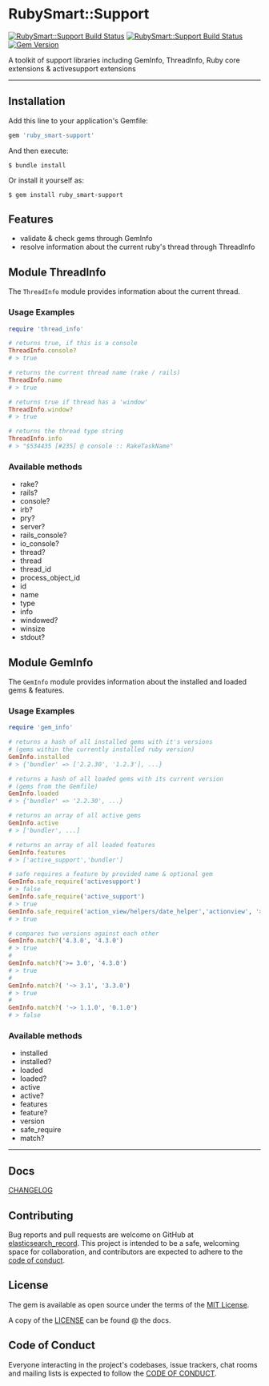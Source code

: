 # RubySmart::Support

[![RubySmart::Support Build Status](https://github.com/ruby-smart/support/workflows/Test/badge.svg)](https://github.com/ruby-smart/support/actions)
[![RubySmart::Support Build Status](https://shields.io/github/workflow/status/ruby-smart/support/Test)](https://github.com/ruby-smart/support/actions)
[![Gem Version](https://badge.fury.io/rb/ruby_smart-support.svg)](https://badge.fury.io/rb/ruby_smart-support)

A toolkit of support libraries including GemInfo, ThreadInfo, Ruby core extensions & activesupport extensions

-----

## Installation

Add this line to your application's Gemfile:

```ruby
gem 'ruby_smart-support'
```

And then execute:

    $ bundle install

Or install it yourself as:

    $ gem install ruby_smart-support

## Features
* validate & check gems through GemInfo
* resolve information about the current ruby's thread through ThreadInfo

## Module ThreadInfo

The `ThreadInfo` module provides information about the current thread.

### Usage Examples

```ruby
require 'thread_info'

# returns true, if this is a console
ThreadInfo.console?
# > true

# returns the current thread name (rake / rails)
ThreadInfo.name
# > true

# returns true if thread has a 'window'
ThreadInfo.window?
# > true

# returns the thread type string
ThreadInfo.info
# > "$534435 [#235] @ console :: RakeTaskName"
```

### Available methods
* rake?
* rails?
* console?
* irb?
* pry?
* server?
* rails_console?
* io_console?
* thread?
* thread
* thread_id
* process_object_id
* id
* name
* type
* info
* windowed?
* winsize
* stdout?

## Module GemInfo

The `GemInfo` module provides information about the installed and loaded gems & features.

### Usage Examples

```ruby
require 'gem_info'

# returns a hash of all installed gems with it's versions
# (gems within the currently installed ruby version)
GemInfo.installed
# > {'bundler' => ['2.2.30', '1.2.3'], ...}

# returns a hash of all loaded gems with its current version
# (gems from the Gemfile)
GemInfo.loaded
# > {'bundler' => '2.2.30', ...}

# returns an array of all active gems
GemInfo.active
# > ['bundler', ...]

# returns an array of all loaded features
GemInfo.features
# > ['active_support','bundler']

# safe requires a feature by provided name & optional gem
GemInfo.safe_require('activesupport')
# > false
GemInfo.safe_require('active_support')
# > true
GemInfo.safe_require('action_view/helpers/date_helper','actionview', '> 0.1.0')
# > true

# compares two versions against each other
GemInfo.match?('4.3.0', '4.3.0')
# > true
#
GemInfo.match?('>= 3.0', '4.3.0')
# > true
#
GemInfo.match?( '~> 3.1', '3.3.0')
# > true
#
GemInfo.match?( '~> 1.1.0', '0.1.0')
# > false
```

### Available methods
* installed
* installed?
* loaded
* loaded?
* active
* active?
* features
* feature?
* version
* safe_require
* match?

-----

## Docs

[CHANGELOG](./docs/CHANGELOG.md)

## Contributing

Bug reports and pull requests are welcome on GitHub at [elasticsearch_record](https://github.com/ruby-smart/support).
This project is intended to be a safe, welcoming space for collaboration, and contributors are expected to adhere to the [code of conduct](./docs/CODE_OF_CONDUCT.md).

## License

The gem is available as open source under the terms of the [MIT License](https://opensource.org/licenses/MIT).

A copy of the [LICENSE](./docs/LICENSE.txt) can be found @ the docs.

## Code of Conduct

Everyone interacting in the project's codebases, issue trackers, chat rooms and mailing lists is expected to follow the [CODE OF CONDUCT](./docs/CODE_OF_CONDUCT.md).
